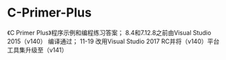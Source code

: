 # C-Primer-Plus
《C Primer Plus》程序示例和编程练习答案；
8.4和7.12.8之前由Visual Studio 2015（v140） 编译通过；
11-19 改用Visual Studio 2017 RC并将（v140）平台工具集升级至（v141）